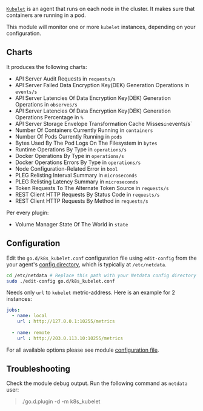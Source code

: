 

[`Kubelet`](https://kubernetes.io/concepts/overview/components/#kubelet) is an agent that runs on each node in the cluster. It makes sure that containers are running in a pod.

This module will monitor one or more `kubelet` instances, depending on your configuration.

## Charts

It produces the following charts:

-   API Server Audit Requests in `requests/s`
-   API Server Failed Data Encryption Key(DEK) Generation Operations in `events/s`
-   API Server Latencies Of Data Encryption Key(DEK) Generation Operations in `observes/s`
-   API Server Latencies Of Data Encryption Key(DEK) Generation Operations Percentage in `%`
-   API Server Storage Envelope Transformation Cache Misses` in `events/s`
-   Number Of Containers Currently Running in `containers`
-   Number Of Pods Currently Running in `pods`
-   Bytes Used By The Pod Logs On The Filesystem in `bytes`
-   Runtime Operations By Type in `operations/s`
-   Docker Operations By Type in `operations/s`
-   Docker Operations Errors By Type in `operations/s`
-   Node Configuration-Related Error in `bool`
-   PLEG Relisting Interval Summary in `microseconds`
-   PLEG Relisting Latency Summary in `microseconds`
-   Token Requests To The Alternate Token Source in `requests/s`
-   REST Client HTTP Requests By Status Code in `requests/s`
-   REST Client HTTP Requests By Method in `requests/s`

Per every plugin:

-   Volume Manager State Of The World in `state`
 
## Configuration

Edit the `go.d/k8s_kubelet.conf` configuration file using `edit-config` from the your agent's [config
directory](/docs/agent/step-by-step/step-04#find-your-netdataconf-file), which is typically at `/etc/netdata`.

```bash
cd /etc/netdata # Replace this path with your Netdata config directory
sudo ./edit-config go.d/k8s_kubelet.conf
```

Needs only `url` to `kubelet` metric-address. Here is an example for 2 instances:

```yaml
jobs:
  - name: local
    url : http://127.0.0.1:10255/metrics
      
  - name: remote
    url : http://203.0.113.10:10255/metrics
```

For all available options please see module [configuration file](https://github.com/netdata/go.d.plugin/blob/master/config/go.d/k8s_kubelet.conf).

## Troubleshooting

Check the module debug output. Run the following command as `netdata` user:

> ./go.d.plugin -d -m k8s_kubelet
